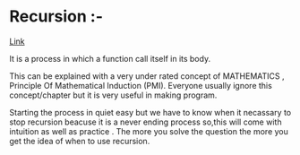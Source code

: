 # Recursion :- 

[Link](https://youtu.be/TZR6tMs4vmQ)

It is a process in which a function call itself in its body.

This can be explained with a very under rated concept of MATHEMATICS , Principle Of Mathematical Induction (PMI). Everyone usually ignore this concept/chapter but it is very useful in making program.

Starting the process in quiet easy but we have to know when it necassary to stop recursion beacuse it is a never ending process so,this will come with intuition as well as practice .
The more you solve the question the more you get the idea of when to use recursion.
